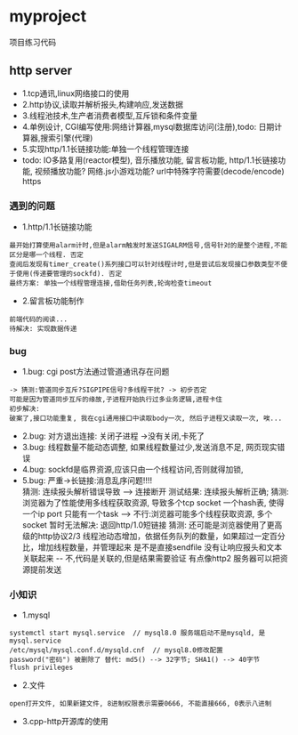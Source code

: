 # myproject
项目练习代码

## http server 
- 1.tcp通讯,linux网络接口的使用
- 2.http协议,读取并解析报头,构建响应,发送数据
- 3.线程池技术,生产者消费者模型,互斥锁和条件变量
- 4.单例设计, CGI编写使用:网络计算器,mysql数据库访问(注册),todo: 日期计算器,搜索引擎(代理)
- 5.实现http/1.1长链接功能:单独一个线程管理连接
- todo: IO多路复用(reactor模型), 音乐播放功能, 留言板功能, http/1.1长链接功能, 视频播放功能? 网络.js小游戏功能? url中特殊字符需要(decode/encode) https



### 遇到的问题
- 1.http/1.1长链接功能
```
最开始打算使用alarm计时,但是alarm触发时发送SIGALRM信号,信号针对的是整个进程,不能区分是哪一个线程. 否定
查阅后发现有timer_create()系列接口可以针对线程计时,但是尝试后发现接口参数类型不便于使用(传递要管理的sockfd). 否定
最终方案: 单独一个线程管理连接,借助任务列表,轮询检查timeout
```
- 2.留言板功能制作
```
前端代码的阅读...
待解决: 实现数据传递 
```
### bug
- 1.bug: cgi post方法通过管道通讯存在问题 
```
-> 猜测:管道同步互斥?SIGPIPE信号?多线程干扰? -> 初步否定
可能是因为管道同步互斥的缘故,子进程开始执行过多业务逻辑,进程卡住
初步解决:
破案了,接口功能重复, 我在cgi通用接口中读取body一次, 然后子进程又读取一次, 唉...
```
- 2.bug: 对方退出连接: 关闭子进程 ->没有关闭,卡死了
- 3.bug: 线程数量不能动态调整, 如果线程数量过少,发送消息不足, 网页现实错误
- 4.bug: sockfd是临界资源,应该只由一个线程访问,否则就得加锁,   
- 5.bug: 严重->长链接:消息乱序问题!!!!      
猜测: 连续报头解析错误导致 --> 连接断开  测试结果: 连续报头解析正确;
猜测: 浏览器为了性能使用多线程获取资源, 导致多个tcp socket
一个hash表, 使得一个ip port 只能有一个task  --> 不行:浏览器可能多个线程获取资源, 多个socket
暂时无法解决: 退回http/1.0短链接
猜测:
还可能是浏览器使用了更高级的http协议2/3
线程池动态增加，依据任务队列的数量，如果超过一定百分比，增加线程数量，并管理起来
是不是直接sendfile 没有让响应报头和文本关联起来  -- 不,代码是关联的,但是结果需要验证
有点像http2 服务器可以把资源提前发送

### 小知识
- 1.mysql
```
systemctl start mysql.service  // mysql8.0 服务端启动不是mysqld, 是mysql.service
/etc/mysql/mysql.conf.d/mysqld.cnf  // mysql8.0修改配置
password("密码") 被删除了 替代: md5() --> 32字节; SHA1() --> 40字节
flush privileges
```
- 2.文件
```
open打开文件, 如果新建文件, 8进制权限表示需要0666, 不能直接666, 0表示八进制
```
- 3.cpp-http开源库的使用
